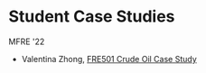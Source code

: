 # Student Case Studies

MFRE '22
  - Valentina Zhong, [FRE501 Crude Oil Case Study](https://htmlpreview.github.io/?https://raw.githubusercontent.com/mfredata/student-case-studies/main/2021_ValentinaZhang_FRE501Project_Crude_Oil.html)
